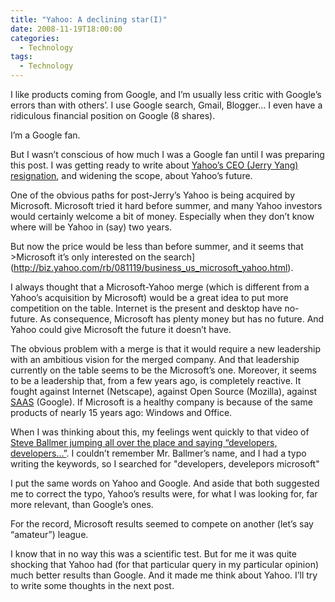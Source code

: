 ```yaml
---
title: "Yahoo: A declining star(I)"
date: 2008-11-19T18:00:00
categories:
  - Technology
tags:
  - Technology
---
```


I like products coming from Google, and I’m usually less critic with Google’s errors than with others’. I use Google search, Gmail, Blogger… I even have a ridiculous financial position on Google (8 shares).

I’m a Google fan.

But I wasn’t conscious of how much I was a Google fan until I was preparing this post. I was getting ready to write about [Yahoo’s CEO (Jerry Yang) resignation](https://www.nytimes.com/2008/11/18/technology/companies/18yahoo.html), and widening the scope, about Yahoo’s future.

One of the obvious paths for post-Jerry’s Yahoo is being acquired by Microsoft. Microsoft tried it hard before summer, and many Yahoo investors would certainly welcome a bit of money. Especially when they don’t know where will be Yahoo in (say) two years.

But now the price would be less than before summer, and it seems that >Microsoft it’s only interested on the search](http://biz.yahoo.com/rb/081119/business_us_microsoft_yahoo.html).

I always thought that a Microsoft-Yahoo merge (which is different from a Yahoo’s acquisition by Microsoft) would be a great idea to put more competition on the table. Internet is the present and desktop have no-future. As consequence, Microsoft has plenty money but has no future. And Yahoo could give Microsoft the future it doesn’t have.

The obvious problem with a merge is that it would require a new leadership with an ambitious vision for the merged company. And that leadership currently on the table seems to be the Microsoft’s one. Moreover, it seems to be a leadership that, from a few years ago, is completely reactive. It fought against Internet (Netscape), against Open Source (Mozilla), against [SAAS](http://en.wikipedia.org/wiki/Software_as_a_service) (Google). If Microsoft is a healthy company is because of the same products of nearly 15 years ago: Windows and Office.

When I was thinking about this, my feelings went quickly to that video of [Steve Ballmer jumping all over the place and saying “developers, developers…”](https://www.youtube.com/watch?v=KMU0tzLwhbE). I couldn’t remember Mr. Ballmer’s name, and I had a typo writing the keywords, so I searched for "developers, develepors microsoft"

I put the same words on Yahoo and Google. And aside that both suggested me to correct the typo, Yahoo’s results were, for what I was looking for, far more relevant, than Google’s ones.

For the record, Microsoft results seemed to compete on another (let’s say “amateur”) league.

I know that in no way this was a scientific test. But for me it was quite shocking that Yahoo had (for that particular query in my particular opinion) much better results than Google. And it made me think about Yahoo. I’ll try to write some thoughts in the next post.
